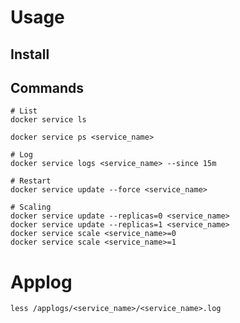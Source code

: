 # Usage

## Install

## Commands

```shell
# List
docker service ls
```

```shell
docker service ps <service_name>
```

```shell
# Log
docker service logs <service_name> --since 15m
```

```shell
# Restart
docker service update --force <service_name>
```

```shell
# Scaling
docker service update --replicas=0 <service_name>
docker service update --replicas=1 <service_name>
docker service scale <service_name>=0
docker service scale <service_name>=1
```

# Applog


```shell
less /applogs/<service_name>/<service_name>.log
```